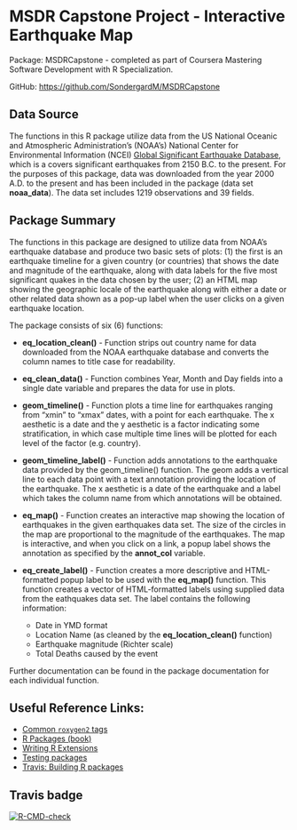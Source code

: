 
<!-- README.md is generated from README.Rmd. Please edit that file -->

# MSDR Capstone Project - Interactive Earthquake Map

Package: MSDRCapstone - completed as part of Coursera Mastering Software
Development with R Specialization.

GitHub: <https://github.com/SondergardM/MSDRCapstone>

## Data Source

The functions in this R package utilize data from the US National
Oceanic and Atmospheric Administration’s (NOAA’s) National Center for
Environmental Information (NCEI) [Global Significant Earthquake
Database](https://www.ngdc.noaa.gov/hazard/earthqk.shtml), which is a
covers significant earthquakes from 2150 B.C. to the present. For the
purposes of this package, data was downloaded from the year 2000 A.D. to
the present and has been included in the package (data set
**noaa\_data**). The data set includes 1219 observations and 39 fields.

## Package Summary

The functions in this package are designed to utilize data from NOAA’s
earthquake database and produce two basic sets of plots: (1) the first
is an earthquake timeline for a given country (or countries) that shows
the date and magnitude of the earthquake, along with data labels for the
five most significant quakes in the data chosen by the user; (2) an HTML
map showing the geographic locale of the earthquake along with either a
date or other related data shown as a pop-up label when the user clicks
on a given earthquake location.

The package consists of six (6) functions:

-   **eq\_location\_clean()** - Function strips out country name for
    data downloaded from the NOAA earthquake database and converts the
    column names to title case for readability.

-   **eq\_clean\_data()** - Function combines Year, Month and Day fields
    into a single date variable and prepares the data for use in plots.

-   **geom\_timeline()** - Function plots a time line for earthquakes
    ranging from “xmin” to “xmax” dates, with a point for each
    earthquake. The x aesthetic is a date and the y aesthetic is a
    factor indicating some stratification, in which case multiple time
    lines will be plotted for each level of the factor (e.g. country).

-   **geom\_timeline\_label()** - Function adds annotations to the
    earthquake data provided by the geom\_timeline() function. The geom
    adds a vertical line to each data point with a text annotation
    providing the location of the earthquake. The x aesthetic is a date
    of the earthquake and a label which takes the column name from which
    annotations will be obtained.

-   **eq\_map()** - Function creates an interactive map showing the
    location of earthquakes in the given earthquakes data set. The size
    of the circles in the map are proportional to the magnitude of the
    earthquakes. The map is interactive, and when you click on a link, a
    popup label shows the annotation as specified by the **annot\_col**
    variable.

-   **eq\_create\_label()** - Function creates a more descriptive and
    HTML-formatted popup label to be used with the **eq\_map()**
    function. This function creates a vector of HTML-formatted labels
    using supplied data from the eathquakes data set. The label contains
    the following information:

    -   Date in YMD format
    -   Location Name (as cleaned by the **eq\_location\_clean()**
        function)
    -   Earthquake magnitude (Richter scale)
    -   Total Deaths caused by the event

Further documentation can be found in the package documentation for each
individual function.

## Useful Reference Links:

-   [Common `roxygen2`
    tags](https://bookdown.org/rdpeng/RProgDA/documentation.html#common-roxygen2-tags)
-   [R Packages (book)](https://r-pkgs.org/)
-   [Writing R
    Extensions](https://cran.r-project.org/doc/manuals/R-exts.html#Creating-R-packages)
-   [Testing packages](http://r-pkgs.had.co.nz/tests.html)
-   [Travis: Building R
    packages](https://docs.travis-ci.com/user/languages/r/)

## Travis badge

<!-- badges: start -->

[![R-CMD-check](https://github.com/SondergardM/MSDRCapstone/workflows/R-CMD-check/badge.svg)](https://github.com/SondergardM/MSDRCapstone/actions)
<!-- badges: end -->
